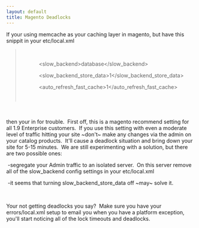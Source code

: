 ```yaml
---
layout: default
title: Magento Deadlocks
---
```

<p>If your using memcache as your caching layer in magento, but have this snippit in your etc/local.xml</p>
<blockquote>
<p>&nbsp;</p>
<p>&nbsp;&nbsp; &nbsp; &nbsp; &nbsp; &nbsp; &nbsp;&lt;slow_backend&gt;database&lt;/slow_backend&gt;</p>
<p>&nbsp;&nbsp; &nbsp; &nbsp; &nbsp; &nbsp; &nbsp;&lt;slow_backend_store_data&gt;1&lt;/slow_backend_store_data&gt;</p>
<p>&nbsp;&nbsp; &nbsp; &nbsp; &nbsp; &nbsp; &nbsp;&lt;auto_refresh_fast_cache&gt;1&lt;/auto_refresh_fast_cache&gt;&nbsp;</p>
<p>&nbsp;</p>
</blockquote>
<p>&nbsp;</p>
<p>then your in for trouble. &nbsp;First off, this is a magento recommend setting for all 1.9 Enterprise customers. &nbsp;If you use this setting with even a moderate level of traffic hitting your site ~don't~ make any changes via the admin on your catalog products. &nbsp;It'll cause a deadlock situation and bring down your site for 5-15 minutes. &nbsp;We are still experimenting with a solution, but there are two possible ones:</p>
<p><span style="white-space: pre;"> </span>-segregate your Admin traffic to an isolated server. &nbsp;On this server remove all of the slow_backend config settings in your etc/local.xml</p>
<p><span style="white-space: pre;"> </span>-it seems that turning&nbsp;slow_backend_store_data off ~may~ solve it. &nbsp;</p>
<p>&nbsp;</p>
<p>Your not getting deadlocks you say? &nbsp;Make sure you have your errors/local.xml setup to email you when you have a platform exception, you'll start noticing all of the lock timeouts and deadlocks.</p>
<p>&nbsp;</p>
